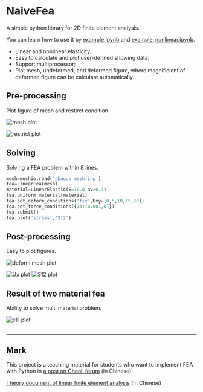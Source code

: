 # NaiveFea

A simple python library for 2D finite element analysis.

You can learn how to use it by [example.ipynb](https://github.com/MuTong320/NaiveFea/blob/master/example.ipynb) and [example_nonlinear.ipynb](https://github.com/MuTong320/NaiveFea/blob/master/example_nonlinear.ipynb).

* Linear and nonlinear elasticity;
* Easy to calculate and plot user-defined showing data;
* Support multiprocessor;
* Plot mesh, undeformed, and deformed figure, where magnificient of deformed figure can be calculate automatically.

## Pre-processing

Plot figure of mesh and restirct condition

![mesh plot](https://github.com/MuTong320/NaiveFea/blob/master/figure/fig_mesh.png)

![restrict plot](https://github.com/MuTong320/NaiveFea/blob/master/figure/fig_restrict.png)

## Solving

Solving a FEA problem within 8 lines.

```python
mesh=meshio.read('abaqus_mesh.inp')
fea=LinearFea(mesh)
material=LinearElastic(E=10.0,nv=0.3)
fea.uniform_material(material)
fea.set_deform_conditions('fix',Uxy=[0,5,10,15,20])
fea.set_force_conditions({14:(0.001,0)})
fea.submit()
fea.plot('stress','S12')
```

## Post-processing

Easy to plot figures.

![deform mesh plot](https://github.com/MuTong320/NaiveFea/blob/master/figure/fig_deform_mesh.png)

![Ux plot](https://github.com/MuTong320/NaiveFea/blob/master/figure/fig_Ux.png)     ![S12 plot](https://github.com/MuTong320/NaiveFea/blob/master/figure/fig_S12.png)

## Result of two material fea

Ability to solve multi material problem.

![e11 plot](https://github.com/MuTong320/NaiveFea/blob/master/figure/figure_e11.png)

## 



****

## Mark

This project is a teaching material for students who want to implement FEA with Python in [a post on Chaoli forum](https://chaoli.club/index.php/6884) (in Chinese):

[Theory document of linear finite element analysis](https://github.com/MuTong320/NaiveFeaDocument) (in Chinese)
